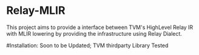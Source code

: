 

# Relay-MLIR
This project aims to provide a interface between TVM's HighLevel Relay IR with MLIR lowering by providing the infrastructure using Relay Dialect.


#Installation: Soon to be Updated; TVM thirdparty Library Tested
